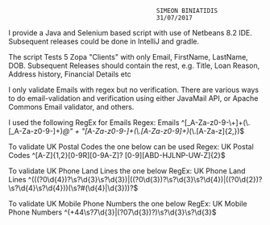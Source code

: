 
                                             SIMEON BINIATIDIS
											 31/07/2017
											 

I provide a Java and Selenium based script with use of Netbeans 8.2 IDE. Subsequent releases could be done in IntelliJ and gradle.

The script Tests 5 Zopa "Clients" with only Email, FirstName, LastName, DOB.
Subsequent Releases should contain the rest, e.g. Title, Loan Reason, Address history, Financial Details etc

I only validate Emails with regex but no verification. There are various ways to do email-validation and verification
using either JavaMail API, or Apache Commons Email validator, and others.

I used the following RegEx for Emails
Regex: Emails
^[_A-Za-z0-9-\\+]+(\\.[_A-Za-z0-9-]+)*@"
		+ "[A-Za-z0-9-]+(\\.[A-Za-z0-9]+)*(\\.[A-Za-z]{2,})$

To validate UK Postal Codes the one below can be used
Regex: UK Postal Codes
^[A-Z]{1,2}[0-9R][0-9A-Z]? [0-9][ABD-HJLNP-UW-Z]{2}$

To validate UK Phone Land Lines  the one below 
RegEx: UK Phone Land Lines 
^((\(?0\d{4}\)?\s?\d{3}\s?\d{3})|(\(?0\d{3}\)?\s?\d{3}\s?\d{4})|(\(?0\d{2}\)?\s?\d{4}\s?\d{4}))(\s?\#(\d{4}|\d{3}))?$ 

To validate UK Mobile Phone Numbers  the one below 
RegEx: UK Mobile Phone Numbers
^(\+44\s?7\d{3}|\(?07\d{3}\)?)\s?\d{3}\s?\d{3}$ 





